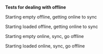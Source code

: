 
**Tests for dealing with offline**

Starting empty offline, getting online to sync


Starting loaded offline, getting online to sync

Starting empty online, sync, go offline

Starting loaded online, sync, go offline